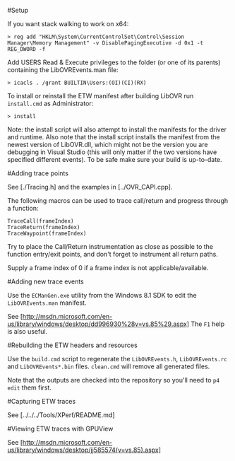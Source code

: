 #Setup

If you want stack walking to work on x64:

    > reg add "HKLM\System\CurrentControlSet\Control\Session Manager\Memory Management" -v DisablePagingExecutive -d 0x1 -t REG_DWORD -f

Add USERS Read & Execute privileges to the folder (or one of its parents) containing the LibOVREvents.man file:

    > icacls . /grant BUILTIN\Users:(OI)(CI)(RX)

To install or reinstall the ETW manifest after building LibOVR run `install.cmd` as Administrator:

    > install

Note: the install script will also attempt to install the manifests for the driver and runtime. Also note that the install
script installs the manifest from the newest version of LibOVR.dll, which might not be the version you are debugging in
Visual Studio (this will only matter if the two versions have specified different events). To be safe make sure your build
is up-to-date.

#Adding trace points

See [./Tracing.h] and the examples in [../OVR_CAPI.cpp].

The following macros can be used to trace call/return and progress through a function:

    TraceCall(frameIndex)
    TraceReturn(frameIndex)
    TraceWaypoint(frameIndex)

Try to place the Call/Return instrumentation as close as possible to the function entry/exit points, and don't forget
to instrument all return paths.

Supply a frame index of 0 if a frame index is not applicable/available.

#Adding new trace events

Use the `ECManGen.exe` utility from the Windows 8.1 SDK to edit the `LibOVREvents.man` manifest.

See [http://msdn.microsoft.com/en-us/library/windows/desktop/dd996930%28v=vs.85%29.aspx]
The `F1` help is also useful.

#Rebuilding the ETW headers and resources

Use the `build.cmd` script to regenerate the `LibOVREvents.h`, `LibOVREvents.rc` and `LibOVREvents*.bin` files.
`clean.cmd` will remove all generated files.

Note that the outputs are checked into the repository so you'll need to `p4 edit` them first.

#Capturing ETW traces

See [../../../Tools/XPerf/README.md]

#Viewing ETW traces with GPUView

See [http://msdn.microsoft.com/en-us/library/windows/desktop/jj585574(v=vs.85).aspx]
